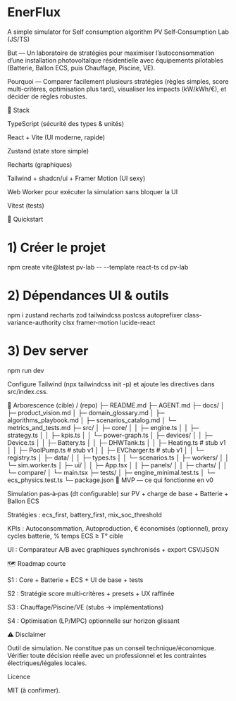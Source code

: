 # EnerFlux
A simple simulator for Self consumption algorithm
PV Self‑Consumption Lab (JS/TS)

But — Un laboratoire de stratégies pour maximiser l’autoconsommation d’une installation photovoltaïque résidentielle avec équipements pilotables (Batterie, Ballon ECS, puis Chauffage, Piscine, VE).

Pourquoi — Comparer facilement plusieurs stratégies (règles simples, score multi‑critères, optimisation plus tard), visualiser les impacts (kW/kWh/€), et décider de règles robustes.

🧱 Stack

TypeScript (sécurité des types & unités)

React + Vite (UI moderne, rapide)

Zustand (state store simple)

Recharts (graphiques)

Tailwind + shadcn/ui + Framer Motion (UI sexy)

Web Worker pour exécuter la simulation sans bloquer la UI

Vitest (tests)

🚀 Quickstart
# 1) Créer le projet
npm create vite@latest pv-lab -- --template react-ts
cd pv-lab


# 2) Dépendances UI & outils
npm i zustand recharts zod tailwindcss postcss autoprefixer class-variance-authority clsx framer-motion lucide-react


# 3) Dev server
npm run dev

Configure Tailwind (npx tailwindcss init -p) et ajoute les directives dans src/index.css.

📁 Arborescence (cible)
/ (repo)
├─ README.md
├─ AGENT.md
├─ docs/
│  ├─ product_vision.md
│  ├─ domain_glossary.md
│  ├─ algorithms_playbook.md
│  ├─ scenarios_catalog.md
│  └─ metrics_and_tests.md
├─ src/
│  ├─ core/
│  │  ├─ engine.ts
│  │  ├─ strategy.ts
│  │  ├─ kpis.ts
│  │  └─ power-graph.ts
│  ├─ devices/
│  │  ├─ Device.ts
│  │  ├─ Battery.ts
│  │  ├─ DHWTank.ts
│  │  ├─ Heating.ts   # stub v1
│  │  ├─ PoolPump.ts  # stub v1
│  │  ├─ EVCharger.ts # stub v1
│  │  └─ registry.ts
│  ├─ data/
│  │  ├─ types.ts
│  │  └─ scenarios.ts
│  ├─ workers/
│  │  └─ sim.worker.ts
│  ├─ ui/
│  │  ├─ App.tsx
│  │  ├─ panels/
│  │  ├─ charts/
│  │  └─ compare/
│  └─ main.tsx
├─ tests/
│  ├─ engine_minimal.test.ts
│  └─ ecs_physics.test.ts
└─ package.json
🧪 MVP — ce qui fonctionne en v0

Simulation pas‑à‑pas (dt configurable) sur PV + charge de base + Batterie + Ballon ECS

Stratégies : ecs_first, battery_first, mix_soc_threshold

KPIs : Autoconsommation, Autoproduction, € économisés (optionnel), proxy cycles batterie, % temps ECS ≥ T° cible

UI : Comparateur A/B avec graphiques synchronisés + export CSV/JSON

🗺️ Roadmap courte

S1 : Core + Batterie + ECS + UI de base + tests

S2 : Stratégie score multi‑critères + presets + UX raffinée

S3 : Chauffage/Piscine/VE (stubs → implémentations)

S4 : Optimisation (LP/MPC) optionnelle sur horizon glissant

⚠️ Disclaimer

Outil de simulation. Ne constitue pas un conseil technique/économique. Vérifier toute décision réelle avec un professionnel et les contraintes électriques/légales locales.

Licence

MIT (à confirmer).
